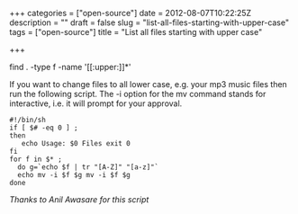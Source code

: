+++
categories = ["open-source"]
date = 2012-08-07T10:22:25Z
description = ""
draft = false
slug = "list-all-files-starting-with-upper-case"
tags = ["open-source"]
title = "List all files starting with upper case"

+++


find . -type f -name '[[:upper:]]*'

If you want to change files to all lower case, e.g. your mp3 music files then run the following script. The -i option for the mv command stands for interactive, i.e. it will prompt for your approval.

    #!/bin/sh 
    if [ $# -eq 0 ] ; 
    then 
       echo Usage: $0 Files exit 0 
    fi 
    for f in $* ; 
      do g=`echo $f | tr "[A-Z]" "[a-z]"` 
      echo mv -i $f $g mv -i $f $g 
    done

*Thanks to Anil Awasare for this script*

